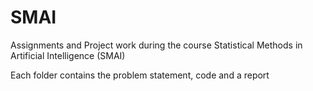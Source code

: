 # SMAI
Assignments and Project work during the course Statistical Methods in Artificial Intelligence (SMAI)

Each folder contains the problem statement, code and a report
